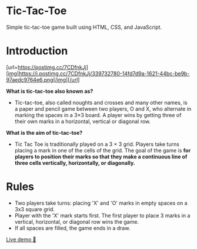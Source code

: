 # Tic-Tac-Toe
Simple tic-tac-toe game built using HTML, CSS, and JavaScript.
# Introduction
[url=https://postimg.cc/7CDfnkJj][img]https://i.postimg.cc/7CDfnkJj/339732780-14fd7d9a-1621-44bc-be9b-97aedc9764e6.png[/img][/url]

**What is tic-tac-toe also known as?**
+ Tic-tac-toe, also called noughts and crosses and many other names, is a paper and pencil game between two players, O and X, who alternate in marking the spaces in a 3×3 board. A player wins by getting three of their own marks in a horizontal, vertical or diagonal row.

**What is the aim of tic-tac-toe?**
+ Tic Tac Toe is traditionally played on a 3 × 3 grid. Players take turns placing a mark in one of the cells of the grid. The goal of the game is **for players to position their marks so that they make a continuous line of three cells vertically, horizontally, or diagonally.**

# Rules

+ Two players take turns: placing 'X' and 'O' marks in empty spaces on a 3x3 square grid.
+ Player with the 'X' mark starts first. The first player to place 3 marks in a vertical, horizontal, or diagonal row wins the game.
+ If all spaces are filled, the game ends in a draw.


[Live demo 👋](https://hermione69.github.io/tic-tac/)



